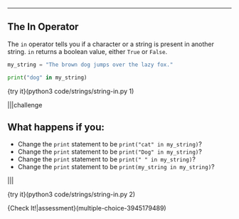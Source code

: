 ----------

## The In Operator
The `in` operator tells you if a character or a string is present in another string. `in` returns a boolean value, either `True` or `False`.

```python
my_string = "The brown dog jumps over the lazy fox."

print("dog" in my_string)
```

{try it}(python3 code/strings/string-in.py 1)

|||challenge
## What happens if you:
* Change the `print` statement to be `print("cat" in my_string)`?
* Change the `print` statement to be `print("Dog" in my_string)`?
* Change the `print` statement to be `print(" " in my_string)`?
* Change the `print` statement to be `print(my_string in my_string)`?

|||

{try it}(python3 code/strings/string-in.py 2)

{Check It!|assessment}(multiple-choice-3945179489)
